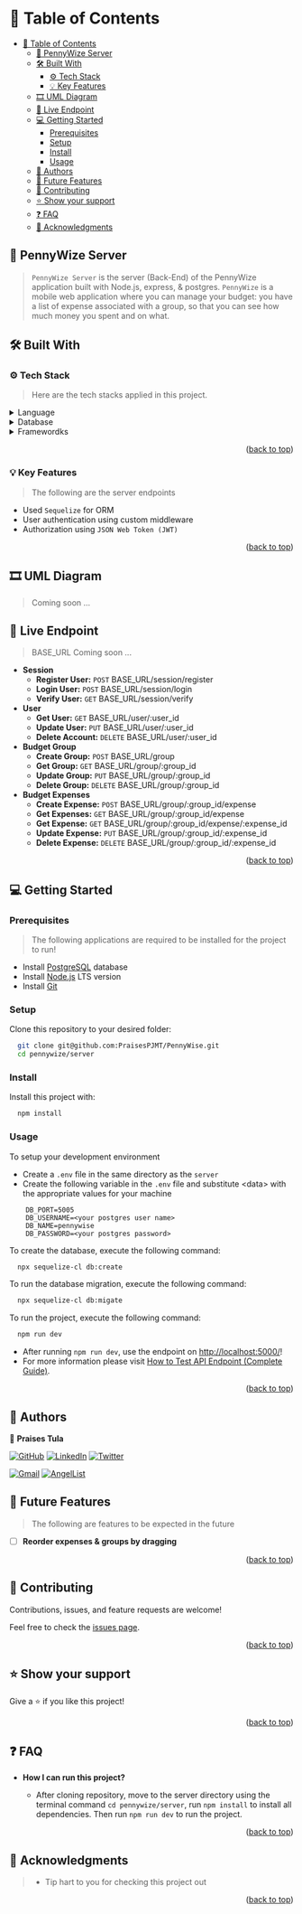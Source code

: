 # 📗 Table of Contents <a name="readme-top"></a>

- [📗 Table of Contents ](#-table-of-contents-)
  - [📖 PennyWize Server ](#-pennywize-server-)
  - [🛠 Built With ](#-built-with-)
    - [⚙️ Tech Stack ](#️-tech-stack-)
    - [💡 Key Features ](#-key-features-)
  - [🎞️ UML Diagram ](#️-uml-diagram-)
  - [🚀 Live Endpoint ](#-live-endpoint-)
  - [💻 Getting Started ](#-getting-started-)
    - [Prerequisites](#prerequisites)
    - [Setup](#setup)
    - [Install](#install)
    - [Usage](#usage)
  - [👥 Authors ](#-authors-)
  - [🔭 Future Features ](#-future-features-)
  - [🤝 Contributing ](#-contributing-)
  - [⭐️ Show your support ](#️-show-your-support-)
  - [❓ FAQ ](#-faq-)
  - [🙏 Acknowledgments ](#-acknowledgments-)

## 📖 PennyWize Server <a name="pennywize"></a>

> `PennyWize Server` is the server (Back-End) of the PennyWize application built with Node.js, express, & postgres. `PennyWize` is a mobile web application where you can manage your budget: you have a list of expense associated with a group, so that you can see how much money you spent and on what.

## 🛠 Built With <a name="built-with"></a>

### ⚙️ Tech Stack <a name="tech-stack"></a>

> Here are the tech stacks applied in this project.

<details>
  <summary>Language</summary>
  <ul>
    <li><a href="https://nodejs.org/">Node.JS</a></li>
  </ul>
</details>

<details>
  <summary>Database</summary>
  <ul>
    <li><a href="https://www.postgresql.org">Postgresql</a></li>
  </ul>
</details>

<details>
  <summary>Framewordks</summary>
  <ul>
    <li><a href="https://sequelize.org
">Sequelize</a></li>
<li><a href="https://expressjs.com/
">Express</a></li>
  </ul>
</details>

<p align="right">(<a href="#readme-top">back to top</a>)</p>

### 💡 Key Features <a name="key-features"></a>

> The following are the server endpoints

- Used `Sequelize` for ORM
- User authentication using custom middleware
- Authorization using `JSON Web Token (JWT)`

<p align="right">(<a href="#readme-top">back to top</a>)</p>

## 🎞️ UML Diagram <a name="umldiagram"></a>

> Coming soon ...

## 🚀 Live Endpoint <a name="live-endpoint"></a>

> BASE_URL Coming soon ...

- **Session**
  - **Register User:** `POST` BASE_URL/session/register
  - **Login User:** `POST` BASE_URL/session/login
  - **Verify User:** `GET` BASE_URL/session/verify
- **User**
  - **Get User:** `GET` BASE_URL/user/:user_id
  - **Update User:** `PUT` BASE_URL/user/:user_id
  - **Delete Account:** `DELETE` BASE_URL/user/:user_id
- **Budget Group**
  - **Create Group:** `POST` BASE_URL/group
  - **Get Group:** `GET` BASE_URL/group/:group_id
  - **Update Group:** `PUT` BASE_URL/group/:group_id
  - **Delete Group:** `DELETE` BASE_URL/group/:group_id
- **Budget Expenses**
  - **Create Expense:** `POST` BASE_URL/group/:group_id/expense
  - **Get Expenses:** `GET` BASE_URL/group/:group_id/expense
  - **Get Expense:** `GET` BASE_URL/group/:group_id/expense/:expense_id
  - **Update Expense:** `PUT` BASE_URL/group/:group_id/:expense_id
  - **Delete Expense:** `DELETE` BASE_URL/group/:group_id/:expense_id

<!-- - [Live Demo Link]() -->

<p align="right">(<a href="#readme-top">back to top</a>)</p>

<!-- GETTING STARTED -->

## 💻 Getting Started <a name="getting-started"></a>

### Prerequisites

> The following applications are required to be installed for the project to run!

- Install [PostgreSQL](https://www.postgresql.org/download/) database
- Install [Node.js](https://nodejs.org/en/download/) LTS version
- Install [Git](https://git-scm.com/downloads)

### Setup

Clone this repository to your desired folder:

```sh
  git clone git@github.com:PraisesPJMT/PennyWise.git
  cd pennywize/server
```

### Install

Install this project with:

```sh
  npm install
```

### Usage

To setup your development environment

- Create a `.env` file in the same directory as the `server`
- Create the following variable in the `.env` file and substitute \<data> with the appropriate values for your machine

```
    DB_PORT=5005
    DB_USERNAME=<your postgres user name>
    DB_NAME=pennywise
    DB_PASSWORD=<your postgres password>
```

To create the database, execute the following command:

```sh
  npx sequelize-cl db:create
```

To run the database migration, execute the following command:

```sh
  npx sequelize-cl db:migate
```

To run the project, execute the following command:

```sh
  npm run dev
```

- After running `npm run dev`, use the endpoint on [http://localhost:5000/](http://localhost:5000/)!
- For more information please visit [How to Test API Endpoint (Complete Guide)](https://apidog.com/blog/test-api-endpoint/).

<p align="right">(<a href="#readme-top">back to top</a>)</p>

## 👥 Authors <a name="authors"></a>

👤 **Praises Tula**

[![GitHub](https://img.shields.io/badge/github-%23121011.svg?style=for-the-badge&logo=github&logoColor=white)](https://github.com/PraisesPJMT/)
[![LinkedIn](https://img.shields.io/badge/linkedin-%230077B5.svg?style=for-the-badge&logo=linkedin&logoColor=white)](https://www.linkedin.com/in/praises-tula/)
[![Twitter](https://img.shields.io/badge/Twitter-%231DA1F2.svg?style=for-the-badge&logo=Twitter&logoColor=white)](https://twitter.com/PraisesPJMT/)

[![Gmail](https://img.shields.io/badge/Gmail-D14836?style=for-the-badge&logo=gmail&logoColor=white)](mailto:praisesmusa@gmail.com)
[![AngelList](https://img.shields.io/badge/AngelList-%23D4D4D4.svg?style=for-the-badge&logo=AngelList&logoColor=black)](https://angel.co/u/praises-tula/)

## 🔭 Future Features <a name="future-features"></a>

> The following are features to be expected in the future

- [ ] **Reorder expenses & groups by dragging**

<p align="right">(<a href="#readme-top">back to top</a>)</p>

## 🤝 Contributing <a name="contributing"></a>

Contributions, issues, and feature requests are welcome!

Feel free to check the [issues page](../../issues/).

<p align="right">(<a href="#readme-top">back to top</a>)</p>

## ⭐️ Show your support <a name="support"></a>

Give a ⭐️ if you like this project!

<p align="right">(<a href="#readme-top">back to top</a>)</p>

## ❓ FAQ <a name="faq"></a>

- **How I can run this project?**

  - After cloning repository, move to the server directory using the terminal command `cd pennywize/server`, run `npm install` to install all dependencies. Then run `npm run dev` to run the project.

<p align="right">(<a href="#readme-top">back to top</a>)</p>

## 🙏 Acknowledgments <a name="acknowledgements"></a>

> - Tip hart to you for checking this project out

<p align="right">(<a href="#readme-top">back to top</a>)</p>
